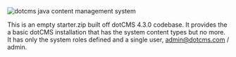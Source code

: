 
<img src="https://dotcms.com/dA/eb062b49-acde/225w/dotcms-logo.png" title="dotcms java content management system">

This is an empty starter.zip built off dotCMS 4.3.0 codebase.  It provides the a basic dotCMS installation that has the system content types but no more.  It has only the system roles defined and a single user, admin@dotcms.com / admin.


